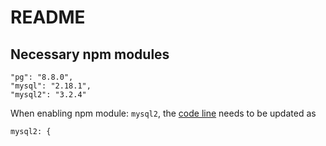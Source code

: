 # README

## Necessary npm modules

```
"pg": "8.8.0",
"mysql": "2.18.1",
"mysql2": "3.2.4"
```
When enabling npm module: `mysql2`, the [code line](https://github.com/lotusflare/website/blob/6bcb12d4d55eb41dde3b9d90014ded7319ad5739/portal/user-guide/config/database.ts#L7) needs to be updated as

```
mysql2: {
```
